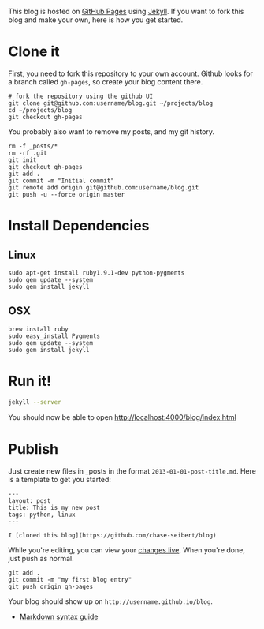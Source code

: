 This blog is hosted on [GitHub Pages](http://pages.github.com/) using [Jekyll](http://jekyllrb.com/). If you want to fork this blog and make your own, here is how you get started.

# Clone it

First, you need to fork this repository to your own account. Github looks for a branch called `gh-pages`, so create your blog content there.

```
# fork the repository using the github UI
git clone git@github.com:username/blog.git ~/projects/blog
cd ~/projects/blog
git checkout gh-pages
```

You probably also want to remove my posts, and my git history.

```
rm -f _posts/*
rm -rf .git
git init
git checkout gh-pages
git add .
git commit -m "Initial commit"
git remote add origin git@github.com:username/blog.git
git push -u --force origin master
```

# Install Dependencies

## Linux

```
sudo apt-get install ruby1.9.1-dev python-pygments
sudo gem update --system
sudo gem install jekyll
```

## OSX

```
brew install ruby
sudo easy_install Pygments
sudo gem update --system
sudo gem install jekyll
```

# Run it!

```bash
jekyll --server
```

You should now be able to open [http://localhost:4000/blog/index.html](http://localhost:4000/blog/index.html)

# Publish

Just create new files in _posts in the format `2013-01-01-post-title.md`. Here is a template to get you started:

```
---
layout: post
title: This is my new post
tags: python, linux
---

I [cloned this blog](https://github.com/chase-seibert/blog)
```

While you're editing, you can view your [changes live](http://localhost:4000/blog/index.html). When you're done, just push as normal.

```
git add .
git commit -m "my first blog entry"
git push origin gh-pages
```

Your blog should show up on `http://username.github.io/blog`.

* [Markdown syntax guide](http://en.wikipedia.org/wiki/Markdown#Syntax_examples)
